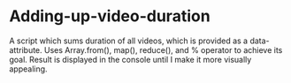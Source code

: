 # Adding-up-video-duration
A script which sums duration of all videos, which is provided as a data- attribute. Uses Array.from(), map(), reduce(), and % operator to achieve its goal. Result is displayed in the console until I make it more visually appealing.
